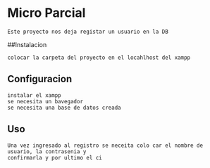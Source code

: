 # Micro Parcial


	Este proyecto nos deja registar un usuario en la DB 

##Instalacion

	colocar la carpeta del proyecto en el locahlhost del xampp

## Configuracion
	
	instalar el xampp
	se necesita un bavegador 
	se necesita una base de datos creada 

## Uso
	
	Una vez ingresado al registro se neceita colo car el nombre de usuario, la contrasenia y 
	confirmarla y por ultimo el ci
